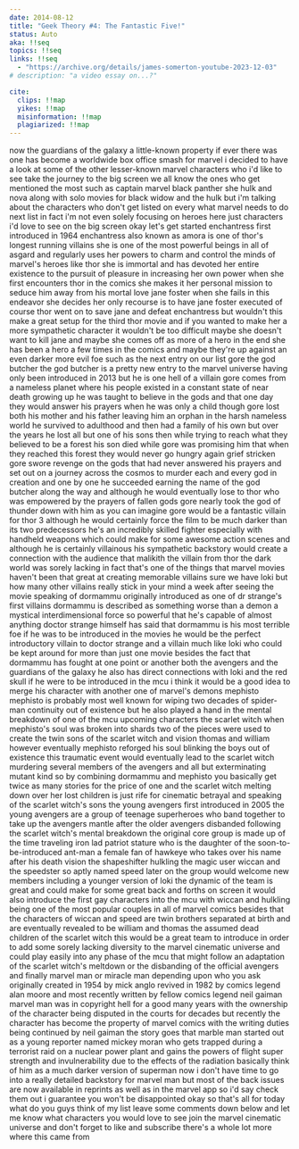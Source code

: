 ```yaml
---
date: 2014-08-12
title: "Geek Theory #4: The Fantastic Five!"
status: Auto
aka: !!seq
topics: !!seq
links: !!seq
  - "https://archive.org/details/james-somerton-youtube-2023-12-03"
# description: "a video essay on...?"

cite:
  clips: !!map
  yikes: !!map
  misinformation: !!map
  plagiarized: !!map
---
```

now the guardians of the galaxy a little-known property if ever there was one
has become a worldwide box office smash for marvel i decided to have a look at
some of the other lesser-known marvel characters who i'd like to see take the
journey to the big screen we all know the ones who get mentioned the most such
as captain marvel black panther she hulk and nova along with solo movies for
black widow and the hulk but i'm talking about the characters who don't get
listed on every what marvel needs to do next list in fact i'm not even solely
focusing on heroes here just characters i'd love to see on the big screen okay
let's get started enchantress first introduced in 1964 enchantress also known as
amora is one of thor's longest running villains she is one of the most powerful
beings in all of asgard and regularly uses her powers to charm and control the
minds of marvel's heroes like thor she is immortal and has devoted her entire
existence to the pursuit of pleasure in increasing her own power when she first
encounters thor in the comics she makes it her personal mission to seduce him
away from his mortal love jane foster when she fails in this endeavor she
decides her only recourse is to have jane foster executed of course thor went on
to save jane and defeat enchantress but wouldn't this make a great setup for the
third thor movie and if you wanted to make her a more sympathetic character it
wouldn't be too difficult maybe she doesn't want to kill jane and maybe she
comes off as more of a hero in the end she has been a hero a few times in the
comics and maybe they're up against an even darker more evil foe such as the
next entry on our list gore the god butcher the god butcher is a pretty new
entry to the marvel universe having only been introduced in 2013 but he is one
hell of a villain gore comes from a nameless planet where his people existed in
a constant state of near death growing up he was taught to believe in the gods
and that one day they would answer his prayers when he was only a child though
gore lost both his mother and his father leaving him an orphan in the harsh
nameless world he survived to adulthood and then had a family of his own but
over the years he lost all but one of his sons then while trying to reach what
they believed to be a forest his son died while gore was promising him that when
they reached this forest they would never go hungry again grief stricken gore
swore revenge on the gods that had never answered his prayers and set out on a
journey across the cosmos to murder each and every god in creation and one by
one he succeeded earning the name of the god butcher along the way and although
he would eventually lose to thor who was empowered by the prayers of fallen gods
gore nearly took the god of thunder down with him as you can imagine gore would
be a fantastic villain for thor 3 although he would certainly force the film to
be much darker than its two predecessors he's an incredibly skilled fighter
especially with handheld weapons which could make for some awesome action scenes
and although he is certainly villainous his sympathetic backstory would create a
connection with the audience that malikith the villain from thor the dark world
was sorely lacking in fact that's one of the things that marvel movies haven't
been that great at creating memorable villains sure we have loki but how many
other villains really stick in your mind a week after seeing the movie speaking
of dormammu originally introduced as one of dr strange's first villains dormammu
is described as something worse than a demon a mystical interdimensional force
so powerful that he's capable of almost anything doctor strange himself has said
that dormammu is his most terrible foe if he was to be introduced in the movies
he would be the perfect introductory villain to doctor strange and a villain
much like loki who could be kept around for more than just one movie besides the
fact that dormammu has fought at one point or another both the avengers and the
guardians of the galaxy he also has direct connections with loki and the red
skull if he were to be introduced in the mcu i think it would be a good idea to
merge his character with another one of marvel's demons mephisto mephisto is
probably most well known for wiping two decades of spider-man continuity out of
existence but he also played a hand in the mental breakdown of one of the mcu
upcoming characters the scarlet witch when mephisto's soul was broken into
shards two of the pieces were used to create the twin sons of the scarlet witch
and vision thomas and william however eventually mephisto reforged his soul
blinking the boys out of existence this traumatic event would eventually lead to
the scarlet witch murdering several members of the avengers and all but
exterminating mutant kind so by combining dormammu and mephisto you basically
get twice as many stories for the price of one and the scarlet witch melting
down over her lost children is just rife for cinematic betrayal and speaking of
the scarlet witch's sons the young avengers first introduced in 2005 the young
avengers are a group of teenage superheroes who band together to take up the
avengers mantle after the older avengers disbanded following the scarlet witch's
mental breakdown the original core group is made up of the time traveling iron
lad patriot stature who is the daughter of the soon-to-be-introduced ant-man a
female fan of hawkeye who takes over his name after his death vision the
shapeshifter hulkling the magic user wiccan and the speedster so aptly named
speed later on the group would welcome new members including a younger version
of loki the dynamic of the team is great and could make for some great back and
forths on screen it would also introduce the first gay characters into the mcu
with wiccan and hulkling being one of the most popular couples in all of marvel
comics besides that the characters of wiccan and speed are twin brothers
separated at birth and are eventually revealed to be william and thomas the
assumed dead children of the scarlet witch this would be a great team to
introduce in order to add some sorely lacking diversity to the marvel cinematic
universe and could play easily into any phase of the mcu that might follow an
adaptation of the scarlet witch's meltdown or the disbanding of the official
avengers and finally marvel man or miracle man depending upon who you ask
originally created in 1954 by mick anglo revived in 1982 by comics legend alan
moore and most recently written by fellow comics legend neil gaiman marvel man
was in copyright hell for a good many years with the ownership of the character
being disputed in the courts for decades but recently the character has become
the property of marvel comics with the writing duties being continued by neil
gaiman the story goes that marble man started out as a young reporter named
mickey moran who gets trapped during a terrorist raid on a nuclear power plant
and gains the powers of flight super strength and invulnerability due to the
effects of the radiation basically think of him as a much darker version of
superman now i don't have time to go into a really detailed backstory for marvel
man but most of the back issues are now available in reprints as well as in the
marvel app so i'd say check them out i guarantee you won't be disappointed okay
so that's all for today what do you guys think of my list leave some comments
down below and let me know what characters you would love to see join the marvel
cinematic universe and don't forget to like and subscribe there's a whole lot
more where this came from